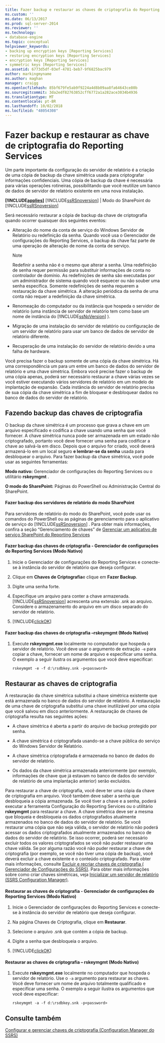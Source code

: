 ```yaml
---
title: Fazer backup e restaurar as chaves de criptografia do Reporting Services | Microsoft Docs
ms.custom: ''
ms.date: 06/13/2017
ms.prod: sql-server-2014
ms.reviewer: ''
ms.technology:
- database-engine
ms.topic: conceptual
helpviewer_keywords:
- backing up encryption keys [Reporting Services]
- restoring encryption keys [Reporting Services]
- encryption keys [Reporting Services]
- symmetric keys [Reporting Services]
ms.assetid: 6773d5df-03ef-4781-beb7-9f6825bac979
author: markingmyname
ms.author: maghan
manager: craigg
ms.openlocfilehash: 85bf679fe5ab9f9224a4d8b09aa8fa64643ce80b
ms.sourcegitcommit: 3da2edf82763852cff6772a1a282ace3034b4936
ms.translationtype: MT
ms.contentlocale: pt-BR
ms.lasthandoff: 10/02/2018
ms.locfileid: "48054308"
---
```

# <a name="back-up-and-restore-reporting-services-encryption-keys"></a>Fazer backup e restaurar as chave de criptografia do Reporting Services
  Um parte importante da configuração do servidor de relatório é a criação de uma cópia de backup da chave simétrica usada para criptografar informações confidenciais. Uma cópia de backup da chave é necessária para várias operações rotineiras, possibilitando que você reutilize um banco de dados de servidor de relatório existente em uma nova instalação.  
  
 **[!INCLUDE[applies](../../includes/applies-md.md)]**  [!INCLUDE[ssRSnoversion](../../includes/ssrsnoversion-md.md)] | Modo do SharePoint do [!INCLUDE[ssRSnoversion](../../includes/ssrsnoversion-md.md)]   
  
 Será necessário restaurar a cópia de backup da chave de criptografia quando ocorrer quaisquer dos seguintes eventos:  
  
-   Alteração do nome da conta de serviço do Windows Servidor de Relatório ou redefinição da senha. Quando você usa o Gerenciador de configurações do Reporting Services, o backup da chave faz parte de uma operação de alteração de nome da conta de serviço.  
  
    > [!NOTE]  
    >  Redefinir a senha não é o mesmo que alterar a senha. Uma redefinição de senha requer permissão para substituir informações de conta no controlador de domínio. As redefinições de senha são executadas por um administrador de sistema quando você esquecer ou não souber uma senha específica. Somente redefinições de senha requerem a restauração da chave simétrica. A alteração periódica da senha de uma conta não requer a redefinição da chave simétrica.  
  
-   Renomeação do computador ou da instância que hospeda o servidor de relatório (uma instância de servidor de relatório tem como base um nome de instância do [!INCLUDE[ssNoVersion](../../includes/ssnoversion-md.md)] ).  
  
-   Migração de uma instalação do servidor de relatório ou configuração de um servidor de relatório para usar um banco de dados de servidor de relatório diferente.  
  
-   Recuperação de uma instalação do servidor de relatório devido a uma falha de hardware.  
  
 Você precisa fazer o backup somente de uma cópia da chave simétrica. Há uma correspondência um para um entre um banco de dados do servidor de relatório e uma chave simétrica. Embora você precise fazer o backup de uma cópia apenas, poderá ser necessário restaurar a chave várias vezes se você estiver executando vários servidores de relatório em um modelo de implantação de expansão. Cada instância do servidor de relatório precisa de sua cópia da chave simétrica a fim de bloquear e desbloquear dados no banco de dados do servidor de relatório.  
  
  
## <a name="backing-up-the-encryption-keys"></a>Fazendo backup das chaves de criptografia  
 O backup da chave simétrica é um processo que grava a chave em um arquivo especificado e codifica a chave usando uma senha que você fornecer. A chave simétrica nunca pode ser armazenada em um estado não criptografado, portanto você deve fornecer uma senha para codificar a chave ao salvá-la em disco. Depois que o arquivo for criado, você deverá armazená-lo em um local seguro **e lembrar-se da senha** usada para desbloquear o arquivo. Para fazer backup da chave simétrica, você pode usar as seguintes ferramentas:  
  
 **Modo nativo:** Gerenciador de configurações do Reporting Services ou o utilitário **rskeymgmt** .  
  
 **O modo do SharePoint:** Páginas do PowerShell ou Administração Central do SharePoint.  
  
####  <a name="bkmk_backup_sharepoint"></a> Fazer backup dos servidores de relatório do modo SharePoint  
 Para servidores de relatório do modo do SharePoint, você pode usar os comandos do PowerShell ou as páginas de gerenciamento para o aplicativo de serviço do [!INCLUDE[ssRSnoversion](../../includes/ssrsnoversion-md.md)] . Para obter mais informações, confira a seção “Gerenciamento de chaves” de [Gerenciar um aplicativo de serviço SharePoint do Reporting Services](../manage-a-reporting-services-sharepoint-service-application.md)  
  
####  <a name="bkmk_backup_configuration_manager"></a> Fazer backup das chaves de criptografia - Gerenciador de configurações do Reporting Services (Modo Nativo)  
  
1.  Inicie o Gerenciador de configurações do Reporting Services e conecte-se à instância do servidor de relatório que deseja configurar.  
  
2.  Clique em **Chaves de Criptografia**e clique em **Fazer Backup**.  
  
3.  Digite uma senha forte.  
  
4.  Especifique um arquivo para conter a chave armazenada. [!INCLUDE[ssRSnoversion](../../includes/ssrsnoversion-md.md)] acrescenta uma extensão .snk ao arquivo. Considere o armazenamento do arquivo em um disco separado do servidor de relatório.  
  
5.  [!INCLUDE[clickOK](../../includes/clickok-md.md)]  
  
####  <a name="bkmk_backup_rskeymgmt"></a> Fazer backup das chaves de criptografia –rskeymgmt (Modo Nativo)  
  
1.  Execute **rskeymgmt.exe** localmente no computador que hospeda o servidor de relatório. Você deve usar o argumento de extração `-e` para copiar a chave, fornecer um nome de arquivo e especificar uma senha. O exemplo a seguir ilustra os argumentos que você deve especificar:  
  
    ```  
    rskeymgmt -e -f d:\rsdbkey.snk -p<password>  
    ```  
  
## <a name="restore-encryption-keys"></a>Restaurar as chaves de criptografia  
 A restauração da chave simétrica substitui a chave simétrica existente que está armazenada no banco de dados do servidor de relatório. A restauração de uma chave de criptografia substitui uma chave inutilizável por uma cópia que você salvou em disco anteriormente. A restauração de chaves de criptografia resulta nas seguintes ações:  
  
-   A chave simétrica é aberta a partir do arquivo de backup protegido por senha.  
  
-   A chave simétrica é criptografada usando-se a chave pública do serviço do Windows Servidor de Relatório.  
  
-   A chave simétrica criptografada é armazenada no banco de dados do servidor de relatório.  
  
-   Os dados da chave simétrica armazenada anteriormente (por exemplo, informações de chave que já estavam no banco de dados do servidor de relatório de uma implantação anterior) serão excluídos.  
  
 Para restaurar a chave de criptografia, você deve ter uma cópia da chave de criptografia em arquivo. Você também deve saber a senha que desbloqueia a cópia armazenada. Se você tiver a chave e a senha, poderá executar a ferramenta Configuração do Reporting Services ou o utilitário **rskeymgmt** para restaurar a chave. A chave simétrica deve ser a mesma que bloqueia e desbloqueia os dados criptografados atualmente armazenados no banco de dados do servidor de relatório. Se você restaurar uma cópia que não seja válida, o servidor de relatório não poderá acessar os dados criptografados atualmente armazenados no banco de dados do servidor de relatório. Se isso ocorrer, poderá ser necessário excluir todos os valores criptografados se você não puder restaurar uma chave válida. Se por alguma razão você não puder restaurar a chave de criptografia (por exemplo, se você não tiver uma cópia de backup), você deverá excluir a chave existente e o conteúdo criptografado. Para obter mais informações, consulte [Excluir e recriar chaves de criptografia &#40; 	Gerenciador de Configurações do SSRS&#41;](ssrs-encryption-keys-delete-and-re-create-encryption-keys.md). Para obter mais informações sobre como criar chaves simétricas, veja [Inicializar um servidor de relatório &#40;SSRS Configuration Manager&#41;](ssrs-encryption-keys-initialize-a-report-server.md).  
  
####  <a name="bkmk_restore_configuration_manager"></a> Restaurar as chaves de criptografia - Gerenciador de configurações do Reporting Services (Modo Nativo)  
  
1.  Inicie o Gerenciador de configurações do Reporting Services e conecte-se à instância do servidor de relatório que deseja configurar.  
  
2.  Na página Chaves de Criptografia, clique em **Restaurar**.  
  
3.  Selecione o arquivo .snk que contém a cópia de backup.  
  
4.  Digite a senha que desbloqueia o arquivo.  
  
5.  [!INCLUDE[clickOK](../../includes/clickok-md.md)]  
  
####  <a name="bkmk_restore_rskeymgmt"></a> Restaurar as chaves de criptografia – rskeymgmt (Modo Nativo)  
  
1.  Execute **rskeymgmt.exe** localmente no computador que hospeda o servidor de relatório. Use o `-a` argumento para restaurar as chaves. Você deve fornecer um nome de arquivo totalmente qualificado e especificar uma senha. O exemplo a seguir ilustra os argumentos que você deve especificar:  
  
    ```  
    rskeymgmt -a -f d:\rsdbkey.snk -p<password>  
    ```  
  
## <a name="see-also"></a>Consulte também  
 [Configurar e gerenciar chaves de criptografia &#40;Configuration Manager do SSRS&#41;](ssrs-encryption-keys-manage-encryption-keys.md)  
  
  
